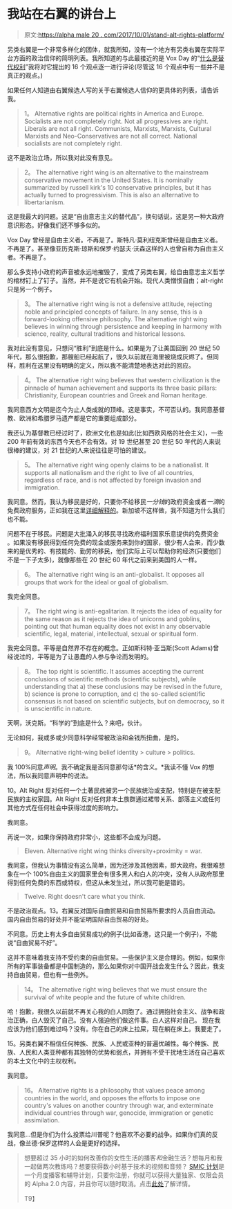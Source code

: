 # 我站在右翼的讲台上

> 原文:[https://alpha male 20 . com/2017/10/01/stand-alt-rights-platform/](https://alphamale20.com/2017/10/01/stand-alt-rights-platform/)

另类右翼是一个非常多样化的团体，就我所知，没有一个地方有另类右翼在实际平台方面的政治信仰的简明列表。我所知道的与此最接近的是 Vox Day 的“[什么是替代权利](https://voxday.blogspot.com/2016/08/what-alt-right-is.html)”我将对它提出的 16 个观点逐一进行评论(尽管这 16 个观点中有一些并不是真正的观点。)

如果任何人知道由右翼候选人写的关于右翼候选人信仰的更具体的列表，请告诉我。

> 1。 Alternative rights are political rights in America and Europe. Socialists are not completely right. Not all progressives are right. Liberals are not all right. Communists, Marxists, Marxists, Cultural Marxists and Neo-Conservatives are not all correct. National socialists are not completely right.

这不是政治立场，所以我对此没有意见。

> 2。 The alternative right wing is an alternative to the mainstream conservative movement in the United States. It is nominally summarized by russell kirk's 10 conservative principles, but it has actually turned to progressivism. This is also an alternative to libertarianism.

这是我最大的问题。这是“自由意志主义的替代品”，换句话说，这是另一种大政府意识形态。好像我们还不够多似的。

Vox Day 曾经是自由主义者。不再是了。斯特凡·莫利纽克斯曾经是自由主义者。不再是了。甚至像亚历克斯·琼斯和保罗·约瑟夫·沃森这样的人也曾自称为自由主义者。不再是了。

那么多支持小政府的声音被永远地摧毁了，变成了另类右翼，给自由意志主义哲学的棺材钉上了钉子。当然，并不是说它有机会开始。现代人类憎恨自由；alt-right 只是另一个例子。

> 3。 The alternative right wing is not a defensive attitude, rejecting noble and principled concepts of failure. In any sense, this is a forward-looking offensive philosophy. The alternative right wing believes in winning through persistence and keeping in harmony with science, reality, cultural traditions and historical lessons.

我对此没有意见，只想问“胜利”到底是什么。如果是为了让美国回到 20 世纪 50 年代，那么很抱歉，那艘船已经起航了，很久以前就在海里被烧成灰烬了。但同样，胜利在这里没有明确的定义，所以我不能清楚地表达对此的回应。

> 4。 The alternative right wing believes that western civilization is the pinnacle of human achievement and supports its three basic pillars: Christianity, European countries and Greek and Roman heritage.

我同意西方文明是迄今为止人类成就的顶峰。这是事实，不可否认的。我同意基督教、欧洲和希腊罗马遗产都是它的重要组成部分。

我还认为基督教已经过时了，欧洲文化也是如此(比如西欧风格的社会主义)，一些 200 年前有效的东西今天也不会有效。对 19 世纪甚至 20 世纪 50 年代的人来说很棒的建议，对 21 世纪的人来说往往是可怕的建议。

> 5。 The alternative right wing openly claims to be a nationalist. It supports all nationalism and the right to live of all countries, regardless of race, and is not affected by foreign invasion and immigration.

我同意。然而，我认为移民是好的，只要你不给移民*一分钱*的政府资金或者*一滴*的免费政府服务，正如我在这里[详细解释的](https://calebjonesblog.com/immigration/)。新加坡不这样做，我不知道为什么我们也不能。

问题不在于移民。问题是大批涌入的移民寻找政府福利国家乐意提供的免费资金 。如果没有移民得到任何免费的现金或服务来到你的国家，很少有人会来，而少数来的是优秀的、有技能的、勤劳的移民，他们实际上可以帮助你的经济(只要他们不是一下子太多)，就像那些在 20 世纪 60 年代之前来到美国的人一样。

> 6。 The alternative right wing is an anti-globalist. It opposes all groups that work for the ideal or goal of globalism.

我完全同意。

> 7。 The right wing is anti-egalitarian. It rejects the idea of equality for the same reason as it rejects the idea of unicorns and goblins, pointing out that human equality does not exist in any observable scientific, legal, material, intellectual, sexual or spiritual form.

我完全同意。平等是自然界不存在的概念。正如斯科特·亚当斯(Scott Adams)曾经说过的，平等是为了让愚蠢的人参与争论而发明的。

> 8。 The top right is scientific. It assumes accepting the current conclusions of scientific methods (scientific subjects), while understanding that a) these conclusions may be revised in the future, b) science is prone to corruption, and c) the so-called scientific consensus is not based on scientific subjects, but on democracy, so it is unscientific in nature.

天啊，沃克斯。“科学的”到底是什么？来吧，伙计。

无论如何，我或多或少同意科学经常被政治和金钱所扭曲，是的。

> 9。 Alternative right-wing belief identity > culture > politics.

我 100%同意*声明*。我不确定我是否同意那句话*的含义。*我读不懂 Vox 的想法，所以我同意声明中的说法。

10。Alt Right 反对任何一个土著民族被另一个民族统治或支配，特别是在被支配民族的主权家园。Alt Right 反对任何非本土族群通过裙带关系、部落主义或任何其他方式在任何社会中获得过度的影响力。

我同意。

再说一次，如果你保持政府非常小，这些都不会成为问题。

> Eleven. Alternative right wing thinks diversity+proximity = war.

我同意，但我认为事情没有这么简单，因为还涉及其他因素，即大政府。我很难想象在一个 100%自由主义的国家里会有很多黑人和白人的冲突，没有人从政府那里得到任何免费的东西或特权，但这从未发生过，所以我可能是错的。

> Twelve. Right doesn't care what you think.

不是政治观点。13。右翼反对国际自由贸易和自由贸易所要求的人员自由流动。国内自由贸易的好处并不能证明国际自由贸易的好处。

不同意。历史上有太多自由贸易成功的例子(比如香港，这只是一个例子)，不能说“自由贸易不好”。

这并不意味着我支持不受约束的自由贸易。一些保护主义是合理的。例如，如果你所有的军事装备都是中国制造的，那么如果你对中国开战会发生什么？因此，我支持自由贸易，但也有一些例外。

> 14。 The alternative right wing believes that we must ensure the survival of white people and the future of white children.

哈！抱歉，我很久以前就不再关心我的白人同胞了。通过拥抱社会主义、战争和政治正确，白人毁灭了自己。没有人强迫他们做这件事。白人这样对自己。 现在我应该为他们感到难过吗？没有。你在自己的床上拉屎，现在躺在床上。我要走了。

15。另类右翼不相信任何种族、民族、人民或亚种的普遍优越性。每个种族、民族、人民和人类亚种都有其独特的优势和弱点，并拥有不受干扰地生活在自己喜欢的本土文化中的主权权利。

我同意。

> 16。 Alternative rights is a philosophy that values peace among countries in the world, and opposes the efforts to impose one country's values on another country through war, and exterminate individual countries through war, genocide, immigration or genetic assimilation.

我同意…但是你们为什么投票给川普呢？他喜欢不必要的战争。如果你们真的反战，像兰德·保罗这样的人会是更好的选择。

> 想要超过 35 小时的如何改善你的女性生活的播客*和*金融生活？想每月和我一起做两次教练吗？想要获得数小时基于技术的视频和音频？ [SMIC 计划](https://alphamale20.kartra.com/page/vIL17)是一个月度播客和辅导计划，只要你注册，你就可以获得大量独家、仅限会员的 Alpha 2.0 内容，并且你可以随时取消。点击[此处](https://alphamale20.kartra.com/page/vIL17)了解详情。
> 
> T9】